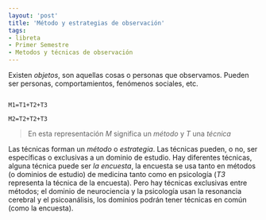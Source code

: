 ```yaml
---
layout: 'post'
title: 'Método y estrategias de observación'
tags:
- libreta
- Primer Semestre
- Metodos y técnicas de observación
---
```


Existen *objetos*, son aquellas cosas o personas que observamos. Pueden ser personas, comportamientos, fenómenos sociales, etc.

````

M1=T1+T2+T3

M2=T2+T2+T3

````

> En esta representación *M* significa un *método* y *T* una *técnica*

Las técnicas forman un *método* o *estrategia*. Las técnicas pueden, o no, ser específicas o exclusivas a un dominio de estudio. Hay diferentes técnicas, alguna técnica puede ser *la encuesta*, la encuesta se usa tanto en métodos (o dominios de estudio) de medicina tanto como en psicología (*T3* representa la técnica de la encuesta). Pero hay técnicas exclusivas entre métodos; el dominio de neurociencia y la psicología usan la resonancia cerebral y el psicoanálisis, los dominios podrán tener técnicas en común (como la encuesta).

 
